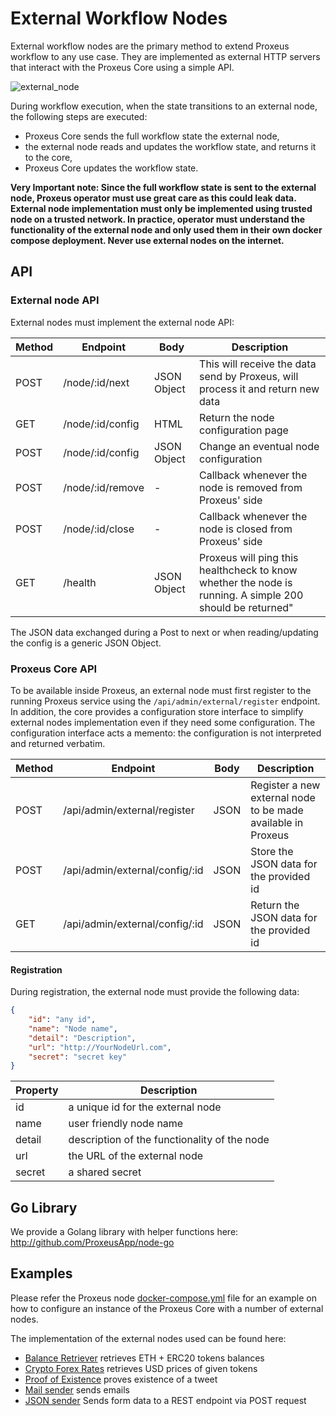 # External Workflow Nodes


External workflow nodes are the primary method to extend Proxeus workflow to any use case.
They are implemented as external HTTP servers that interact with the Proxeus Core using a
simple API.

![external_node](_media/external_node_half.png)

During workflow execution, when the state transitions to an external node, the following steps are executed:
* Proxeus Core sends the full workflow state the external node,
* the external node reads and updates the workflow state, and returns it to the core,
* Proxeus Core updates the workflow state. 

**Very Important note: Since the full workflow state is sent to the external node, Proxeus operator must 
use great care as this could leak data.  External node implementation must only be 
implemented using trusted node on a trusted network.  In practice, operator must understand the 
functionality of the external node and only used them in their own docker compose deployment.
Never use external nodes on the internet.**

## API

### External node API

External nodes must implement the external node API:

| Method | Endpoint         | Body | Description |
|--------|------------------|------|-------------|
| POST   | /node/:id/next   | JSON Object | This will receive the data send by Proxeus, will process it and return new data |
| GET    | /node/:id/config | HTML | Return the node configuration page |
| POST   | /node/:id/config | JSON Object | Change an eventual node configuration |
| POST   | /node/:id/remove | - | Callback whenever the node is removed from Proxeus' side |
| POST   | /node/:id/close  | - | Callback whenever the node is closed from Proxeus' side  |
| GET    | /health          | JSON Object | Proxeus will ping this healthcheck to know whether the node is running. A simple 200 should be returned" |

The JSON data exchanged during a Post to next or when reading/updating the config is a generic JSON Object.

### Proxeus Core API

To be available inside Proxeus, an external node must first register to the running Proxeus service using the `/api/admin/external/register`
endpoint. In addition, the core provides a configuration store interface to simplify external nodes implementation even if they need 
some configuration.  The configuration interface acts a memento: the configuration is not interpreted and returned verbatim.

| Method | Endpoint         | Body | Description |
|--------|------------------|------|--------------|
| POST   | /api/admin/external/register   | JSON | Register a new external node to be made available in Proxeus |
| POST   | /api/admin/external/config/:id   | JSON | Store the JSON data for the provided id |
| GET   | /api/admin/external/config/:id   | JSON | Return the JSON data for the provided id |

#### Registration

During registration, the external node must provide the following data:

```json
{
    "id": "any id",
    "name": "Node name",
    "detail": "Description",
    "url": "http://YourNodeUrl.com",
    "secret": "secret key"
}
```

| Property | Description |
|--------|-------------|
| id | a unique id for the external node |
| name | user friendly node name |
| detail | description of the functionality of the node |
| url | the URL of the external node |
| secret | a shared secret |

## Go Library

We provide a Golang library with helper functions here: http://github.com/ProxeusApp/node-go

## Examples

Please refer the Proxeus node [docker-compose.yml](https://github.com/ProxeusApp/proxeus-core/blob/master/docker-compose.yml) file 
for an example on how to configure an instance of the Proxeus Core with a number of external nodes.

The implementation of the external nodes used can be found here:

* [Balance Retriever](https://github.com/ProxeusApp/node-balance-retriever) retrieves ETH + ERC20 tokens balances
* [Crypto Forex Rates](https://github.com/ProxeusApp/node-crypto-forex-rates) retrieves USD prices of given tokens
* [Proof of Existence](https://github.com/ProxeusApp/node-proof-of-existence) proves existence of a tweet
* [Mail sender](https://github.com/ProxeusApp/node-mail-sender) sends emails
* [JSON sender](https://github.com/ProxeusApp/node-json-sender) Sends form data to a REST endpoint via POST request

